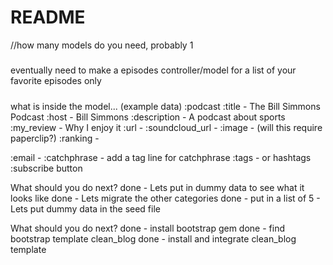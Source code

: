 # README

//how many models do you need, probably 1

#####
eventually need to make a episodes controller/model for a list of your favorite episodes only
#####

what is inside the model...
(example data)
:podcast
  :title - The Bill Simmons Podcast
  :host - Bill Simmons
  :description - A podcast about sports
  :my_review - Why I enjoy it
  :url -
  :soundcloud_url -
  :image -
    (will this require paperclip?)
  :ranking -

  :email -
  :catchphrase - add a tag line for catchphrase
  :tags - or hashtags
  :subscribe button

What should you do next?
  done - Lets put in dummy data to see what it looks like
  done - Lets migrate the other categories
  done - put in a list of 5 - Lets put dummy data in the seed file

What should you do next?
  done - install bootstrap gem
  done - find bootstrap template
    clean_blog
  done - install and integrate clean_blog template 
